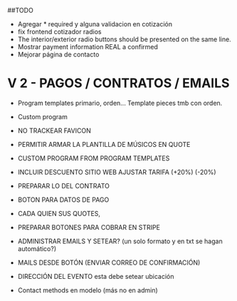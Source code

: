 ##TODO 

- Agregar * required y alguna validacion en cotización
- fix frontend cotizador radios
- The interior/exterior radio buttons should be presented on the same line.
- Mostrar payment information REAL a confirmed
- Mejorar página de contacto


# V 2 - PAGOS / CONTRATOS / EMAILS 
- Program templates primario, orden...  Template pieces tmb con orden. 
- Custom program 
- NO TRACKEAR FAVICON
- PERMITIR ARMAR LA PLANTILLA DE MÚSICOS EN QUOTE
- CUSTOM PROGRAM FROM PROGRAM TEMPLATES
- INCLUIR DESCUENTO SITIO WEB AJUSTAR TARIFA (+20%) (-20%) 
- PREPARAR LO DEL CONTRATO
- BOTON PARA DATOS DE PAGO
- CADA QUIEN SUS QUOTES, 

- PREPARAR BOTONES PARA COBRAR EN STRIPE
- ADMINISTRAR EMAILS Y SETEAR? (un solo formato y en txt se hagan automático?)
- MAILS DESDE BOTÓN (ENVIAR CORREO DE CONFIRMACIÓN)
- DIRECCIÓN DEL EVENTO esta debe setear ubicación 
- Contact methods en modelo (más no en admin)



